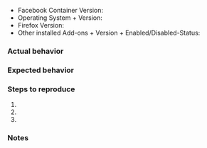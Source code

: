 <!--
  Feel free to ignore this Issue template if you just want to ask or suggest something. If you experience an Issue then please provide all asked information.

  Also please make sure that:
  - "Firefox will: Never remember history" in the Firefox Preferences/Options under "Privacy & Security > History" is NOT selected
  - You are NOT using Firefox in a Private Window
  - You can see a grayed out but ticked Checkbox with the description "Enable Container Tabs" in the Firefox Preferences/Options under "Tabs"
-->
- Facebook Container Version:
- Operating System + Version:
- Firefox Version:
- Other installed Add-ons + Version + Enabled/Disabled-Status:
<!-- To be able to copy & paste the full list of your Add-ons navigate to "about:support" and scroll down to "Extensions" -->


### Actual behavior


### Expected behavior


### Steps to reproduce
1.
2.
3.

### Notes
